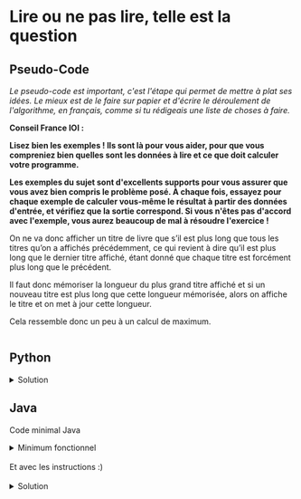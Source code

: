# Lire ou ne pas lire, telle est la question

## Pseudo-Code

_Le pseudo-code est important, c'est l'étape qui permet de mettre à plat ses idées. Le mieux est de le faire sur papier et d'écrire le déroulement de l'algorithme, en français, comme si tu rédigeais une liste de choses à faire._

**Conseil France IOI :**

**Lisez bien les exemples ! Ils sont là pour vous aider, pour que vous compreniez bien quelles sont les données à lire et ce que doit calculer votre programme.**

**Les exemples du sujet sont d'excellents supports pour vous assurer que vous avez bien compris le problème posé. À chaque fois, essayez pour chaque exemple de calculer vous-même le résultat à partir des données d'entrée, et vérifiez que la sortie correspond. Si vous n'êtes pas d'accord avec l'exemple, vous aurez beaucoup de mal à résoudre l'exercice !**

 On ne va donc afficher un titre de livre que s’il est plus long que tous les titres qu’on a affichés précédemment, ce qui revient à dire qu’il est plus long que le dernier titre affiché, étant donné que chaque titre est forcément plus long que le précédent.

Il faut donc mémoriser la longueur du plus grand titre affiché et si un nouveau titre est plus long que cette longueur mémorisée, alors on affiche le titre et on met à jour cette longueur.

Cela ressemble donc un peu à un calcul de maximum. 

```

```

## Python

<details>
  <summary>Solution</summary>

```Python
nbLivres = int(input())
longueurPlusLongTitre = 0
for loop in range(nbLivres):
   titreLivre = input()
   longueurTitre = len(titreLivre)
   if longueurTitre > longueurPlusLongTitre:
      longueurPlusLongTitre = longueurTitre
      print(titreLivre)
```

</details>

## Java

Code minimal Java

<details>
  <summary>Minimum fonctionnel</summary>

```Java
  class Main {
    public static void main(String[] args) {
      // ton code ici
    }
  }
```

</details>

</br>
Et avec les instructions :)
</br>
</br>

<details>
  <summary>Solution</summary>


```Java
import algorea.Scanner;
class Main
{
   public static void main(String[] args)
   {
      Scanner entrée = new Scanner(System.in);
      int nbLivres = entrée.nextInt();
      int longueurMinimum = 0;
      for (int livre = 0; livre < nbLivres; livre = livre + 1)
      {
         String titre = entrée.nextLine();
         if (titre.length() > longueurMinimum)
         {
            System.out.println(titre);
            longueurMinimum = titre.length();
         }
      }
   }
}
```

</details>
